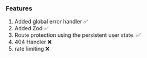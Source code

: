 ### Features

1. Added global error handler ✅
2. Added Zod ✅
3. Route protection using the persistent user state. ✅
4. 404 Handler ❌
5. rate limiting ❌
